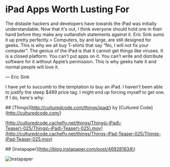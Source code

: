 # iPad Apps Worth Lusting For

  The distaste hackers and developers have towards the iPad was initially understandable. Now that it's out, I think everyone should hold one in their hand before they make any outlandish statements against it. Eric Sink sums it up pretty perfectly.\> Computers, by and large, are still designed for geeks. This is why we all buy T\-shirts that say “No, I will not fix your computer”. The genius of the iPad is that it cannot get things like viruses. It is a closed platform. You can’t put apps on it. You can’t write and distribute software for it without Apple’s permission. This is why geeks hate it and normal people will love it.

   
— Eric Sink

 I have yet to succumb to the temptation to buy an iPad. I haven't been able to justify the steep $499 price tag. I might end up forcing myself to get one. If I do, here's why:

 \#\# \[Things](http://culturedcode.com/things/ipad/) by \[Cultured Code](http://culturedcode.com/)

 [http://culturedcode.cachefly.net/things/Things\-iPad\-Teaser\-025/Things\-iPad\-Teaser\-025\.mov](http://culturedcode.cachefly.net/things/Things-iPad-Teaser-025/Things-iPad-Teaser-025.mov)

 \#\# \[Instapaper](http://blog.instapaper.com/post/469281634\)

 ![](http://media.tumblr.com/tumblr_kzrjkt6sQr1qz4rgr.png "Instapaper")

  